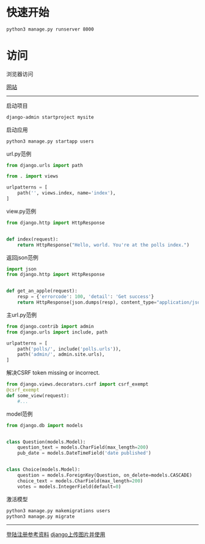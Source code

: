 # 快速开始
~~~sh
python3 manage.py runserver 8000
~~~

# 访问
浏览器访问

[网站](127.0.0.1:8000)

---

启动项目
```sh
django-admin startproject mysite
```
启动应用
```sh
python3 manage.py startapp users
```

url.py范例
```py
from django.urls import path

from . import views

urlpatterns = [
    path('', views.index, name='index'),
]
```
view.py范例
```py
from django.http import HttpResponse


def index(request):
    return HttpResponse("Hello, world. You're at the polls index.")
```
返回json范例
```py
import json
from django.http import HttpResponse


def get_an_apple(request):
    resp = {'errorcode': 100, 'detail': 'Get success'}
    return HttpResponse(json.dumps(resp), content_type="application/json")
```

主url.py范例
```py
from django.contrib import admin
from django.urls import include, path

urlpatterns = [
    path('polls/', include('polls.urls')),
    path('admin/', admin.site.urls),
]
````

解决CSRF token missing or incorrect.
```py
from django.views.decorators.csrf import csrf_exempt 
@csrf_exempt
def some_view(request):
    #...
```
model范例
```py
from django.db import models


class Question(models.Model):
    question_text = models.CharField(max_length=200)
    pub_date = models.DateTimeField('date published')


class Choice(models.Model):
    question = models.ForeignKey(Question, on_delete=models.CASCADE)
    choice_text = models.CharField(max_length=200)
    votes = models.IntegerField(default=0)
```

激活模型
```sh
python3 manage.py makemigrations users
python3 manage.py migrate
 ```

---
[登陆注册参考资料](https://www.cnblogs.com/derek1184405959/p/8567522.html)
[django上传图片并使用](https://blog.csdn.net/boycycyzero/article/details/43820481)